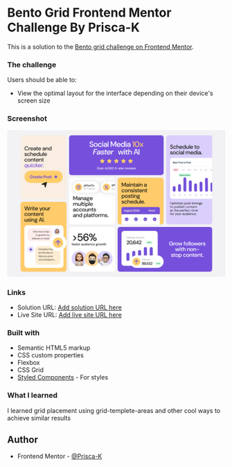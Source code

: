 # Bento Grid Frontend Mentor Challenge By Prisca-K

This is a solution to the [Bento grid challenge on Frontend Mentor](https://www.frontendmentor.io/challenges/bento-grid-RMydElrlOj).

### The challenge

Users should be able to:

- View the optimal layout for the interface depending on their device's screen size

### Screenshot

![Screenshot of solution](my_screenshot.png)

### Links

- Solution URL: [Add solution URL here](https://your-solution-url.com)
- Live Site URL: [Add live site URL here](https://your-live-site-url.com)

### Built with

- Semantic HTML5 markup
- CSS custom properties
- Flexbox
- CSS Grid
- [Styled Components](https://styled-components.com/) - For styles

### What I learned

I learned grid placement using grid-templete-areas and other cool ways to achieve similar results

## Author

- Frontend Mentor - [@Prisca-K](https://www.frontendmentor.io/profile/Prisca-K)
